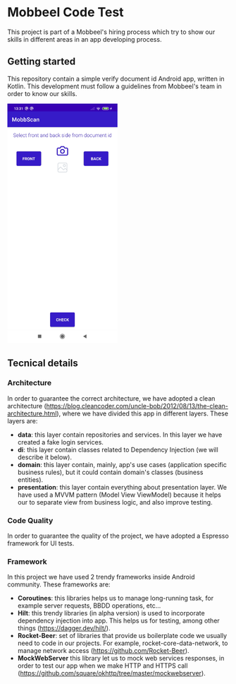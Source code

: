 # Mobbeel Code Test
This project is part of a Mobbeel's hiring process which try to show our skills in different areas in an app developing process.

## Getting started
This repository contain a simple verify document id Android app, written in Kotlin. This development must follow a guidelines from Mobbeel's team in order to know our skills.

<img src="https://github.com/josehector/ScanId_CodeTest/blob/22403a637927d507dd21187af36d90e0fcc8519e/screenshots/screenshot.jpg" width="250">


## Tecnical details
### Architecture
In order to guarantee the correct architecture, we have adopted a clean architecture (https://blog.cleancoder.com/uncle-bob/2012/08/13/the-clean-architecture.html), where we have divided this app in different layers. These layers are:
* **data**: this layer contain repositories and services. In this layer we have created a fake login services.
* **di**: this layer contain classes related to Dependency Injection (we will describe it below).
* **domain**: this layer contain, mainly, app's use cases (application specific business rules), but it could contain domain's classes (business entities). 
* **presentation**: this layer contain everything about presentation layer. We have used a MVVM pattern (Model View ViewModel) because it helps our to separate view from business logic, and also improve testing.  

### Code Quality
In order to guarantee the quality of the project, we have adopted a Espresso framework for UI tests.
 
 ### Framework
In this project we have used 2 trendy frameworks inside Android community. These frameworks are:
* **Coroutines**: this libraries helps us to manage long-running task, for example server requests, BBDD operations, etc... 
* **Hilt**: this trendy libraries (in alpha version) is used to incorporate dependency injection into app. This helps us for testing, among other things (https://dagger.dev/hilt/).
* **Rocket-Beer**: set of libraries that provide us boilerplate code we usually need to code in our projects. For example, rocket-core-data-network, to manage network access (https://github.com/Rocket-Beer).
* **MockWebServer** this library let us to mock web services responses, in order to test our app when we make HTTP and HTTPS call (https://github.com/square/okhttp/tree/master/mockwebserver).
 

